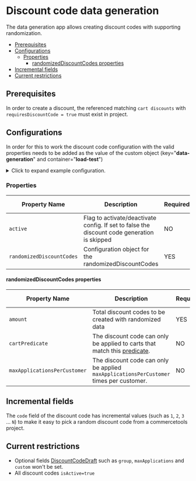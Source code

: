 # Discount code data generation

The data generation app allows creating discount codes with supporting randomization.

<!-- START doctoc generated TOC please keep comment here to allow auto update -->
<!-- DON'T EDIT THIS SECTION, INSTEAD RE-RUN doctoc TO UPDATE -->

- [Prerequisites](#prerequisites)
- [Configurations](#configurations)
  - [Properties](#properties)
    - [randomizedDiscountCodes properties](#randomizeddiscountcodes-properties)
- [Incremental fields](#incremental-fields)
- [Current restrictions](#current-restrictions)

<!-- END doctoc generated TOC please keep comment here to allow auto update -->

## Prerequisites

In order to create a discount, the referenced matching `cart discounts` with `requiresDiscountCode = true` must exist in project.

## Configurations

In order for this to work the discount code configuration with the valid properties needs to be added as the value of the custom object (key="**data-generation**" and container="**load-test**")

<details>
  <summary>Click to expand example configuration.</summary>

```json
{
  "container": "load-test",
  "key": "data-generation",
  "value": {
    "discountCodes": {
      "randomizedDiscountCodes": {
        "amount": 1,
        "cartPredicate": "totalPrice > \"5.00 EUR\""
      }
    }
  }
}
```

</details>

### Properties

| Property Name             | Description                                                                                 | Required | Default value |
| ------------------------- | ------------------------------------------------------------------------------------------- | -------- | ------------- |
| `active`                  | Flag to activate/deactivate config. If set to false the discount code generation is skipped | NO       | true          |
| `randomizedDiscountCodes` | Configuration object for the randomizedDiscountCodes                                        | YES      |               |

#### randomizedDiscountCodes properties

| Property Name                | Description                                                                                                                                         | Required | Default value |
| ---------------------------- | --------------------------------------------------------------------------------------------------------------------------------------------------- | -------- | ------------- |
| `amount`                     | Total discount codes to be created with randomized data                                                                                             | YES      |               |
| `cartPredicate`              | The discount code can only be applied to carts that match this [predicate](https://docs.commercetools.com/api/projects/predicates#cart-predicates). | NO       |               |
| `maxApplicationsPerCustomer` | The discount code can only be applied `maxApplicationsPerCustomer` times per customer.                                                              | NO       |               |

## Incremental fields

The `code` field of the discount code has incremental values (such as `1`, `2`, `3` ... `N`) to make it easy to pick a random discount code from a commercetools project.

## Current restrictions

- Optional fields [DiscountCodeDraft](https://docs.commercetools.com/api/projects/discountCodes#discountcodedraft) such as `group`, `maxApplications` and `custom` won't be set.
- All discount codes `isActive=true`
